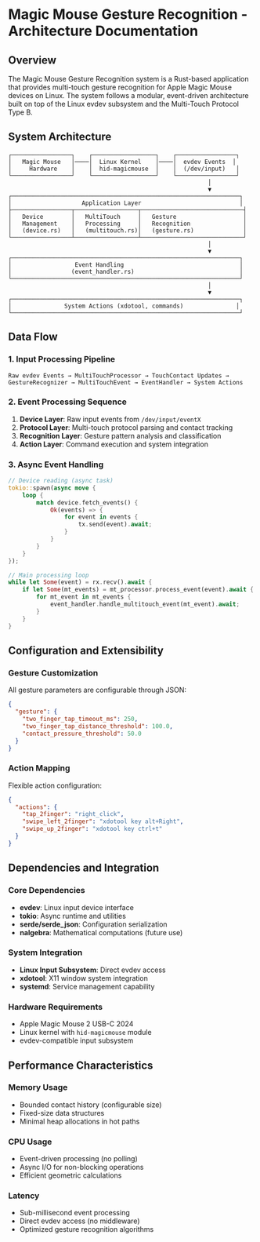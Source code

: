 # Magic Mouse Gesture Recognition - Architecture Documentation

## Overview

The Magic Mouse Gesture Recognition system is a Rust-based application that provides multi-touch gesture recognition for Apple Magic Mouse devices on Linux. The system follows a modular, event-driven architecture built on top of the Linux evdev subsystem and the Multi-Touch Protocol Type B.

## System Architecture

```
┌─────────────────┐    ┌──────────────────┐    ┌─────────────────┐
│   Magic Mouse   │────│  Linux Kernel    │────│  evdev Events  │
│     Hardware    │    │  hid-magicmouse  │    │  (/dev/input)   │
└─────────────────┘    └──────────────────┘    └─────────────────┘
                                                         │
                                                         ▼
┌─────────────────────────────────────────────────────────────────┐
│                    Application Layer                            │
├─────────────────┬──────────────────┬─────────────────────────────┤
│   Device        │   MultiTouch     │   Gesture                   │
│   Management    │   Processing     │   Recognition               │
│   (device.rs)   │   (multitouch.rs)│   (gesture.rs)              │
└─────────────────┴──────────────────┴─────────────────────────────┘
                                                         │
                                                         ▼
┌─────────────────────────────────────────────────────────────────┐
│                  Event Handling                                 │
│                 (event_handler.rs)                              │
└─────────────────────────────────────────────────────────────────┘
                                                         │
                                                         ▼
┌─────────────────────────────────────────────────────────────────┐
│               System Actions (xdotool, commands)               │
└─────────────────────────────────────────────────────────────────┘
```

## Data Flow

### 1. Input Processing Pipeline

```
Raw evdev Events → MultiTouchProcessor → TouchContact Updates → GestureRecognizer → MultiTouchEvent → EventHandler → System Actions
```

### 2. Event Processing Sequence

1. **Device Layer**: Raw input events from `/dev/input/eventX`
2. **Protocol Layer**: Multi-touch protocol parsing and contact tracking
3. **Recognition Layer**: Gesture pattern analysis and classification
4. **Action Layer**: Command execution and system integration

### 3. Async Event Handling

```rust
// Device reading (async task)
tokio::spawn(async move {
    loop {
        match device.fetch_events() {
            Ok(events) => {
                for event in events {
                    tx.send(event).await;
                }
            }
        }
    }
});

// Main processing loop
while let Some(event) = rx.recv().await {
    if let Some(mt_events) = mt_processor.process_event(event).await {
        for mt_event in mt_events {
            event_handler.handle_multitouch_event(mt_event).await;
        }
    }
}
```

## Configuration and Extensibility

### Gesture Customization
All gesture parameters are configurable through JSON:
```json
{
  "gesture": {
    "two_finger_tap_timeout_ms": 250,
    "two_finger_tap_distance_threshold": 100.0,
    "contact_pressure_threshold": 50.0
  }
}
```

### Action Mapping
Flexible action configuration:
```json
{
  "actions": {
    "tap_2finger": "right_click",
    "swipe_left_2finger": "xdotool key alt+Right",
    "swipe_up_2finger": "xdotool key ctrl+t"
  }
}
```

## Dependencies and Integration

### Core Dependencies
- **evdev**: Linux input device interface
- **tokio**: Async runtime and utilities
- **serde/serde_json**: Configuration serialization
- **nalgebra**: Mathematical computations (future use)

### System Integration
- **Linux Input Subsystem**: Direct evdev access
- **xdotool**: X11 window system integration
- **systemd**: Service management capability

### Hardware Requirements
- Apple Magic Mouse 2 USB-C 2024
- Linux kernel with `hid-magicmouse` module
- evdev-compatible input subsystem

## Performance Characteristics

### Memory Usage
- Bounded contact history (configurable size)
- Fixed-size data structures
- Minimal heap allocations in hot paths

### CPU Usage
- Event-driven processing (no polling)
- Async I/O for non-blocking operations
- Efficient geometric calculations

### Latency
- Sub-millisecond event processing
- Direct evdev access (no middleware)
- Optimized gesture recognition algorithms
